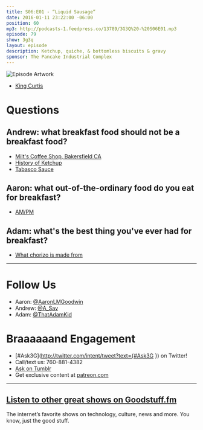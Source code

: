 ```yaml
---
title: S06:E01 - “Liquid Sausage”
date: 2016-01-11 23:22:00 -06:00
position: 60
mp3: http://podcasts-1.feedpress.co/13789/3G3Q%20-%20S06E01.mp3
episode: 79
show: 3g3q
layout: episode
description: Ketchup, quiche, & bottomless biscuits & gravy
sponsor: The Pancake Industrial Complex
---
```


![Episode Artwork][1]

* [King Curtis][2]

# Questions

## Andrew: what breakfast food should not be a breakfast food?

* [Milt's Coffee Shop, Bakersfield CA][3]
* [History of Ketchup][4]
* [Tabasco Sauce][5]

## Aaron: what out-of-the-ordinary food do you eat for breakfast?

* [AM/PM][6]

## Adam: what's the best thing you've ever had for breakfast?

* [What chorizo is made from][7]

***

# Follow Us
* Aaron: [@AaronLMGoodwin](http://twitter.com/aaronlmgoodwin)
* Andrew: [@A_Sav](http://twitter.com/a_sav)
* Adam: [@ThatAdamKid](http://twitter.com/thatadamkid)

# Braaaaaand Engagement
* [#Ask3G](http://twitter.com/intent/tweet?text={#Ask3G }) on Twitter!
* Call/text us: 760-881-4382
* [Ask on Tumblr](http://3g3q.co/ask)
* Get exclusive content at [patreon.com](http://www.patreon.com/3g3q)

***

## [Listen to other great shows on Goodstuff.fm](http://goodstuff.fm/)
The internet’s favorite shows on technology, culture, news and more. You know, just the good stuff.

[1]: http://l.gdwn.co/j8Fw.jpg
[2]: https://youtu.be/2T_obaO46Bo
[3]: http://www.yelp.com/biz/milts-coffee-shop-bakersfield
[4]: http://www.history.com/news/hungry-history/ketchup-a-saucy-history
[5]: http://bit.ly/1OYjyLo
[6]: http://www.ampm.com/
[7]: http://l.gdwn.co/ej9.jpg
[8]: http://twitter.com/aaronlmgoodwin
[9]: http://twitter.com/a_sav
[10]: http://twitter.com/thatadamkid
[11]: http://www.patreon.com/3g3q
[12]: http://goodstuff.fm/3g3q/
